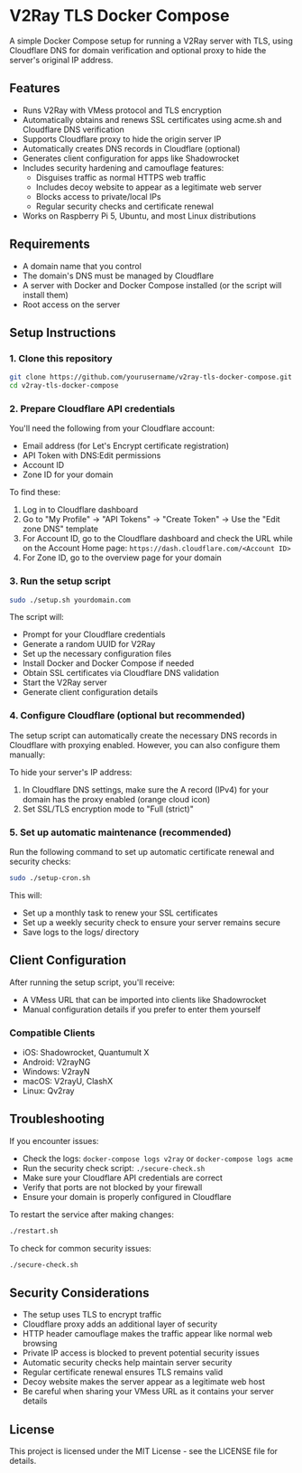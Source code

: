 # V2Ray TLS Docker Compose

A simple Docker Compose setup for running a V2Ray server with TLS, using Cloudflare DNS for domain verification and optional proxy to hide the server's original IP address.

## Features

- Runs V2Ray with VMess protocol and TLS encryption
- Automatically obtains and renews SSL certificates using acme.sh and Cloudflare DNS verification
- Supports Cloudflare proxy to hide the origin server IP
- Automatically creates DNS records in Cloudflare (optional)
- Generates client configuration for apps like Shadowrocket
- Includes security hardening and camouflage features:
  - Disguises traffic as normal HTTPS web traffic
  - Includes decoy website to appear as a legitimate web server
  - Blocks access to private/local IPs
  - Regular security checks and certificate renewal
- Works on Raspberry Pi 5, Ubuntu, and most Linux distributions

## Requirements

- A domain name that you control
- The domain's DNS must be managed by Cloudflare
- A server with Docker and Docker Compose installed (or the script will install them)
- Root access on the server

## Setup Instructions

### 1. Clone this repository

```bash
git clone https://github.com/yourusername/v2ray-tls-docker-compose.git
cd v2ray-tls-docker-compose
```

### 2. Prepare Cloudflare API credentials

You'll need the following from your Cloudflare account:
- Email address (for Let's Encrypt certificate registration)
- API Token with DNS:Edit permissions
- Account ID
- Zone ID for your domain

To find these:
1. Log in to Cloudflare dashboard
2. Go to "My Profile" → "API Tokens" → "Create Token" → Use the "Edit zone DNS" template
3. For Account ID, go to the Cloudflare dashboard and check the URL while on the Account Home page: `https://dash.cloudflare.com/<Account ID>`
4. For Zone ID, go to the overview page for your domain

### 3. Run the setup script

```bash
sudo ./setup.sh yourdomain.com
```

The script will:
- Prompt for your Cloudflare credentials
- Generate a random UUID for V2Ray
- Set up the necessary configuration files
- Install Docker and Docker Compose if needed
- Obtain SSL certificates via Cloudflare DNS validation
- Start the V2Ray server
- Generate client configuration details

### 4. Configure Cloudflare (optional but recommended)

The setup script can automatically create the necessary DNS records in Cloudflare with proxying enabled. However, you can also configure them manually:

To hide your server's IP address:
1. In Cloudflare DNS settings, make sure the A record (IPv4) for your domain has the proxy enabled (orange cloud icon)
2. Set SSL/TLS encryption mode to "Full (strict)"

### 5. Set up automatic maintenance (recommended)

Run the following command to set up automatic certificate renewal and security checks:

```bash
sudo ./setup-cron.sh
```

This will:
- Set up a monthly task to renew your SSL certificates
- Set up a weekly security check to ensure your server remains secure
- Save logs to the logs/ directory

## Client Configuration

After running the setup script, you'll receive:
- A VMess URL that can be imported into clients like Shadowrocket
- Manual configuration details if you prefer to enter them yourself

### Compatible Clients

- iOS: Shadowrocket, Quantumult X
- Android: V2rayNG
- Windows: V2rayN
- macOS: V2rayU, ClashX
- Linux: Qv2ray

## Troubleshooting

If you encounter issues:
- Check the logs: `docker-compose logs v2ray` or `docker-compose logs acme`
- Run the security check script: `./secure-check.sh`
- Make sure your Cloudflare API credentials are correct
- Verify that ports are not blocked by your firewall
- Ensure your domain is properly configured in Cloudflare

To restart the service after making changes:
```bash
./restart.sh
```

To check for common security issues:
```bash
./secure-check.sh
```

## Security Considerations

- The setup uses TLS to encrypt traffic
- Cloudflare proxy adds an additional layer of security
- HTTP header camouflage makes the traffic appear like normal web browsing
- Private IP access is blocked to prevent potential security issues
- Automatic security checks help maintain server security
- Regular certificate renewal ensures TLS remains valid
- Decoy website makes the server appear as a legitimate web host
- Be careful when sharing your VMess URL as it contains your server details

## License

This project is licensed under the MIT License - see the LICENSE file for details.
